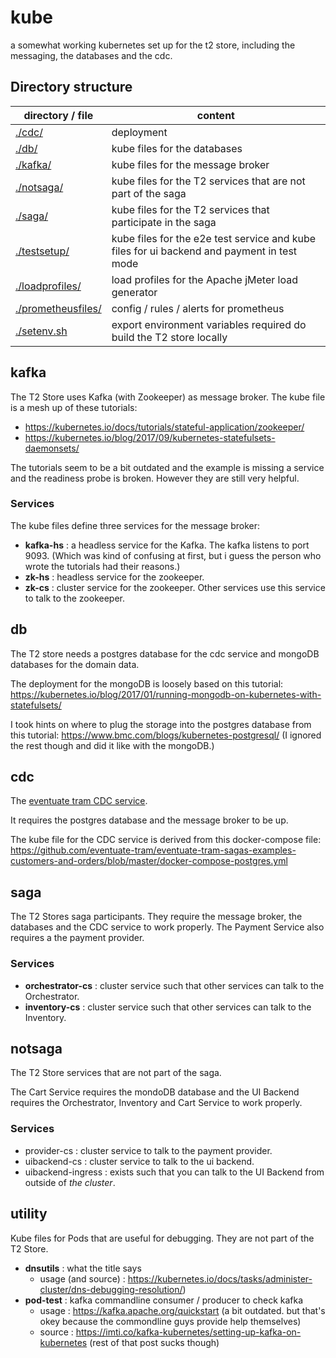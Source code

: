 # kube
a somewhat working kubernetes set up for the t2 store, including the messaging, the databases and the cdc.

## Directory structure
| directory / file  | content |
| ----------------- | ------- |
| [./cdc/](cdc)     | deployment  | 
| [./db/](db)       | kube files for the databases |
| [./kafka/](kafka)          | kube files for the message broker | 
| [./notsaga/](notsaga)        | kube files for the T2 services that are not part of the saga |  
| [./saga/](saga)           | kube files for the T2 services that participate in the saga |   
| [./testsetup/](testsetup)     | kube files for the e2e test service and kube files for ui backend and payment in test mode |
| [./loadprofiles/](loadprofiles)   | load profiles for the Apache jMeter load generator |   
| [./prometheusfiles/](prometheusfiles)| config / rules / alerts for prometheus |   
| [./setenv.sh](setenv.sh)       | export environment variables required do build the T2 store locally |

## kafka
The T2 Store uses Kafka (with Zookeeper) as message broker.
The kube file is a mesh up of these tutorials:
* https://kubernetes.io/docs/tutorials/stateful-application/zookeeper/
* https://kubernetes.io/blog/2017/09/kubernetes-statefulsets-daemonsets/
    
The tutorials seem to be a bit outdated and the example is missing a service and the readiness probe is broken. 
However they are still very helpful.

### Services

The kube files define three services for the message broker:

* **kafka-hs** : a headless service for the Kafka. The kafka listens to port 9093. (Which was kind of confusing at first, but i guess the person who wrote the tutorials had their reasons.)
* **zk-hs** : headless service for the zookeeper. 
* **zk-cs** : cluster service for the zookeeper. Other services use this service to talk to the zookeeper.


## db  
The T2 store needs a postgres database for the cdc service and mongoDB databases for the domain data.

The deployment for the mongoDB is loosely based on this tutorial: https://kubernetes.io/blog/2017/01/running-mongodb-on-kubernetes-with-statefulsets/

I took hints on where to plug the storage into the postgres database from this tutorial: https://www.bmc.com/blogs/kubernetes-postgresql/
(I ignored the rest though and did it like with the mongoDB.)

## cdc  
The [eventuate tram CDC service](https://eventuate.io/docs/manual/eventuate-tram/latest/getting-started-eventuate-tram.html).

It requires the postgres database and the message broker to be up.

The kube file for the CDC service is derived from this docker-compose file: https://github.com/eventuate-tram/eventuate-tram-sagas-examples-customers-and-orders/blob/master/docker-compose-postgres.yml

## saga  
The T2 Stores saga participants. 
They require the message broker, the databases and the CDC service to work properly.
The Payment Service also requires a the payment provider.

### Services
- **orchestrator-cs** : cluster service such that other services can talk to the Orchestrator.
- **inventory-cs** : cluster service such that other services can talk to the Inventory.


## notsaga  
The T2 Store services that are not part of the saga.

The Cart Service requires the mondoDB database and the UI Backend requires the Orchestrator, Inventory and Cart Service to work properly.

### Services
*  provider-cs : cluster service to talk to the payment provider.
*  uibackend-cs : cluster service to talk to the ui backend.
*  uibackend-ingress : exists such that you can talk to the UI Backend from outside of _the cluster_.


## utility
Kube files for Pods that are useful for debugging.
They are not part of the T2 Store.
- **dnsutils** : what the title says 
    - usage (and source) : https://kubernetes.io/docs/tasks/administer-cluster/dns-debugging-resolution/)
- **pod-test** : kafka commandline consumer / producer to check kafka
    - usage : https://kafka.apache.org/quickstart (a bit outdated. but that's okey because the commondline guys provide help themselves)
    - source : https://imti.co/kafka-kubernetes/setting-up-kafka-on-kubernetes (rest of that post sucks though)